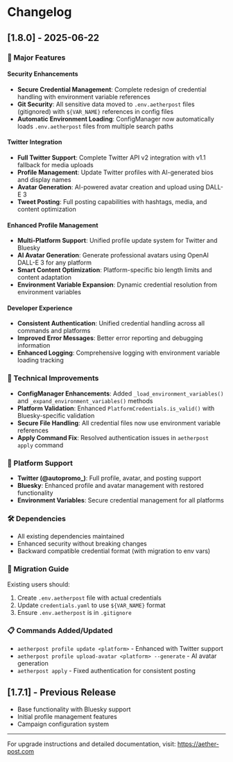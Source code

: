 # Changelog

## [1.8.0] - 2025-06-22

### 🚀 Major Features

#### Security Enhancements
- **Secure Credential Management**: Complete redesign of credential handling with environment variable references
- **Git Security**: All sensitive data moved to `.env.aetherpost` files (gitignored) with `${VAR_NAME}` references in config files
- **Automatic Environment Loading**: ConfigManager now automatically loads `.env.aetherpost` files from multiple search paths

#### Twitter Integration 
- **Full Twitter Support**: Complete Twitter API v2 integration with v1.1 fallback for media uploads
- **Profile Management**: Update Twitter profiles with AI-generated bios and display names
- **Avatar Generation**: AI-powered avatar creation and upload using DALL-E 3
- **Tweet Posting**: Full posting capabilities with hashtags, media, and content optimization

#### Enhanced Profile Management
- **Multi-Platform Support**: Unified profile update system for Twitter and Bluesky
- **AI Avatar Generation**: Generate professional avatars using OpenAI DALL-E 3 for any platform
- **Smart Content Optimization**: Platform-specific bio length limits and content adaptation
- **Environment Variable Expansion**: Dynamic credential resolution from environment variables

#### Developer Experience
- **Consistent Authentication**: Unified credential handling across all commands and platforms  
- **Improved Error Messages**: Better error reporting and debugging information
- **Enhanced Logging**: Comprehensive logging with environment variable loading tracking

### 🔧 Technical Improvements

- **ConfigManager Enhancements**: Added `_load_environment_variables()` and `_expand_environment_variables()` methods
- **Platform Validation**: Enhanced `PlatformCredentials.is_valid()` with Bluesky-specific validation
- **Secure File Handling**: All credential files now use environment variable references
- **Apply Command Fix**: Resolved authentication issues in `aetherpost apply` command

### 📱 Platform Support

- **Twitter (@autopromo_)**: Full profile, avatar, and posting support
- **Bluesky**: Enhanced profile and avatar management with restored functionality
- **Environment Variables**: Secure credential management for all platforms

### 🛠️ Dependencies

- All existing dependencies maintained
- Enhanced security without breaking changes
- Backward compatible credential format (with migration to env vars)

### 🔄 Migration Guide

Existing users should:
1. Create `.env.aetherpost` file with actual credentials
2. Update `credentials.yaml` to use `${VAR_NAME}` format
3. Ensure `.env.aetherpost` is in `.gitignore`

### 📋 Commands Added/Updated

- `aetherpost profile update <platform>` - Enhanced with Twitter support
- `aetherpost profile upload-avatar <platform> --generate` - AI avatar generation
- `aetherpost apply` - Fixed authentication for consistent posting

## [1.7.1] - Previous Release

- Base functionality with Bluesky support
- Initial profile management features
- Campaign configuration system

---

For upgrade instructions and detailed documentation, visit: https://aether-post.com